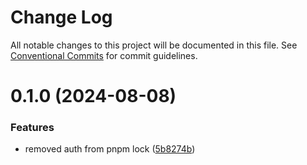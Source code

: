 # Change Log

All notable changes to this project will be documented in this file.
See [Conventional Commits](https://conventionalcommits.org) for commit guidelines.

# 0.1.0 (2024-08-08)


### Features

* removed auth from pnpm lock ([5b8274b](https://github.com/1stcathays/remix-packages/packages/session/commit/5b8274bd78ba1567c73820ddd1d3ff68aa96525a))

